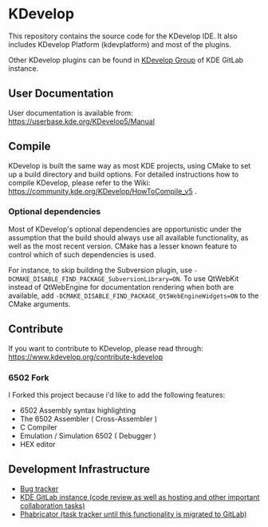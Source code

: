 # KDevelop

This repository contains the source code for the KDevelop IDE.
It also includes KDevelop Platform (kdevplatform) and most of the plugins.

Other KDevelop plugins can be found in [KDevelop Group](https://invent.kde.org/kdevelop) of KDE GitLab instance.

## User Documentation

User documentation is available from:
https://userbase.kde.org/KDevelop5/Manual

## Compile

KDevelop is built the same way as most KDE projects, using CMake to set up a build directory and build options.
For detailed instructions how to compile KDevelop, please refer to the Wiki:
https://community.kde.org/KDevelop/HowToCompile_v5 .

### Optional dependencies

Most of KDevelop's optional dependencies are opportunistic under the assumption that the build should
always use all available functionality, as well as the most recent version. CMake has a lesser known feature
to control which of such dependencies is used.

For instance, to skip building the Subversion plugin, use
`-DCMAKE_DISABLE_FIND_PACKAGE_SubversionLibrary=ON`. To use QtWebKit instead of QtWebEngine for
documentation rendering when both are available, add `-DCMAKE_DISABLE_FIND_PACKAGE_Qt5WebEngineWidgets=ON` to
the CMake arguments.

## Contribute

If you want to contribute to KDevelop, please read through:
https://www.kdevelop.org/contribute-kdevelop

### 6502 Fork

I Forked this project because i'd like to add the following features:
- 6502 Assembly syntax highlighting
- The 6502 Assembler ( Cross-Assembler )
- C Compiler
- Emulation / Simulation 6502 ( Debugger )
- HEX editor


## Development Infrastructure
- [Bug tracker](https://bugs.kde.org/buglist.cgi?bug_status=UNCONFIRMED&bug_status=CONFIRMED&bug_status=ASSIGNED&bug_status=REOPENED&list_id=1777266&product=kdevelop&product=kdevplatform&query_format=advanced)
- [KDE GitLab instance (code review as well as hosting and other important collaboration tasks)](https://invent.kde.org/kdevelop/kdevelop/-/merge_requests)
- [Phabricator (task tracker until this functionality is migrated to GitLab)](https://phabricator.kde.org/dashboard/view/8/?)
